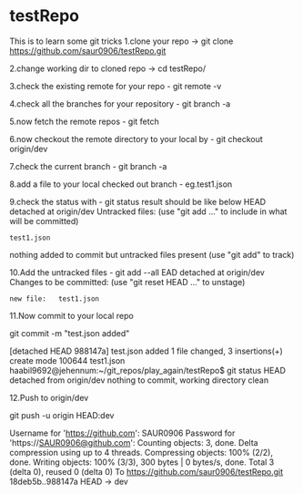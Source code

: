# testRepo
This is to learn some git tricks
1.clone your repo -> git clone https://github.com/saur0906/testRepo.git

2.change working dir to cloned repo -> cd testRepo/

3.check the existing remote for your repo - git remote -v

4.check all the branches for your repository - git branch -a

5.now fetch the remote repos - git fetch

6.now checkout the remote directory to your local by - git checkout origin/dev

7.check the current branch - git branch -a

8.add a file to your local checked out branch - eg.test1.json

9.check the status with - git status
result should be like below 
HEAD detached at origin/dev
Untracked files:
  (use "git add <file>..." to include in what will be committed)

	test1.json

nothing added to commit but untracked files present (use "git add" to track)


10.Add the untracked files - git add --all
EAD detached at origin/dev
Changes to be committed:
  (use "git reset HEAD <file>..." to unstage)

	new file:   test1.json


11.Now commit to your local repo 

git commit -m "test.json added"

[detached HEAD 988147a] test.json added
 1 file changed, 3 insertions(+)
 create mode 100644 test1.json
haabil9692@jehennum:~/git_repos/play_again/testRepo$ git status
HEAD detached from origin/dev
nothing to commit, working directory clean

12.Push to origin/dev

git push -u origin HEAD:dev

Username for 'https://github.com': SAUR0906
Password for 'https://SAUR0906@github.com': 
Counting objects: 3, done.
Delta compression using up to 4 threads.
Compressing objects: 100% (2/2), done.
Writing objects: 100% (3/3), 300 bytes | 0 bytes/s, done.
Total 3 (delta 0), reused 0 (delta 0)
To https://github.com/saur0906/testRepo.git
   18deb5b..988147a  HEAD -> dev
